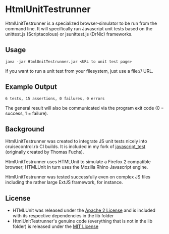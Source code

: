HtmlUnitTestrunner
==================

HtmlUnitTestrunner is a specialized browser-simulator to be run from the command line. It will specifically run Javascript unit tests based on the unittest.js (Scriptacolous) or jsunittest.js (DrNic) frameworks.

Usage
-----

`java -jar HtmlUnitTestrunner.jar <URL to unit test page>`

If you want to run a unit test from your filesystem, just use a file:// URL.

Example Output
--------------

`6 tests, 15 assertions, 0 failures, 0 errors`

The general result will also be communicated via the program exit code (0 = success, 1 = failure).

Background
----------
HtmlUnitTestrunner was created to integrate JS unit tests nicely into cruisecontrol.rb CI builds. It is included in my fork of [javascript_test][JSTEST] (originally created by Thomas Fuchs).

HtmlUnitTestrunner uses HTMLUnit to simulate a Firefox 2 compatible browser; HTMLUnit in turn uses the Mozilla Rhino Javascript engine.

HtmlUnitTestrunner was tested successfully even on complex JS files including the rather large ExtJS framework, for instance.

License
-------

* HTMLUnit was released under the [Apache 2 License][AP2LIC] and is included with its respective dependencies in the lib folder
* HtmlUnitTestrunner's genuine code (everything that is not in the lib folder) is released under the [MIT License][MITLIC]

[AP2LIC]: http://www.apache.org/licenses/LICENSE-2.0.txt
[MITLIC]: http://www.opensource.org/licenses/mit-license.php
[JSTEST]: http://github.com/martinrehfeld/javascript_test/tree
